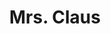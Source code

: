---
layout: people&body
title: Mrs. Claus
emoji: mrs_claus
permalink: 🤶.html
image: assets/img/3moji/mrs_claus.png
---